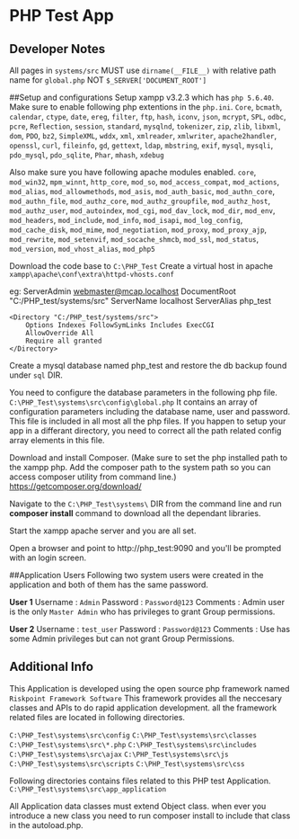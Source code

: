# PHP Test App

## Developer Notes

All pages in `systems/src` MUST use `dirname(__FILE__)` with relative path name for `global.php` NOT `$_SERVER['DOCUMENT_ROOT']`

##Setup and configurations
Setup xampp v3.2.3 which has `php 5.6.40`.
Make sure to enable following php extentions in the `php.ini`.
`Core`, `bcmath`, `calendar`, `ctype`, `date`, `ereg`, `filter`, `ftp`, `hash`, `iconv`, `json`, `mcrypt`, `SPL`, `odbc`, `pcre`, `Reflection`, `session`, `standard`, `mysqlnd`, `tokenizer`, `zip`, `zlib`, `libxml`, `dom`, `PDO`, `bz2`, `SimpleXML`, `wddx`, `xml`, `xmlreader`, `xmlwriter`, `apache2handler`, `openssl`, `curl`, `fileinfo`, `gd`, `gettext`, `ldap`, `mbstring`, `exif`, `mysql`, `mysqli`, `pdo_mysql`, `pdo_sqlite`, `Phar`, `mhash`, `xdebug`

Also make sure you have following apache modules enabled.
`core`, `mod_win32`, `mpm_winnt`, `http_core`, `mod_so`, `mod_access_compat`, `mod_actions`, `mod_alias`, `mod_allowmethods`, `mod_asis`, `mod_auth_basic`, `mod_authn_core`, `mod_authn_file`, `mod_authz_core`, `mod_authz_groupfile`, `mod_authz_host`, `mod_authz_user`, `mod_autoindex`, `mod_cgi`, `mod_dav_lock`, `mod_dir`, `mod_env`, `mod_headers`, `mod_include`, `mod_info`, `mod_isapi`, `mod_log_config`, `mod_cache_disk`, `mod_mime`, `mod_negotiation`, `mod_proxy`, `mod_proxy_ajp`, `mod_rewrite`, `mod_setenvif`, `mod_socache_shmcb`, `mod_ssl`, `mod_status`, `mod_version`, `mod_vhost_alias`, `mod_php5`

Download the code base to `C:\PHP_Test`
Create a virtual host in apache `xampp\apache\conf\extra\httpd-vhosts.conf`

eg:
<VirtualHost php_test:9090>
    ServerAdmin webmaster@mcap.localhost
    DocumentRoot "C:/PHP_test/systems/src"
    ServerName localhost
	ServerAlias php_test
	
	<Directory "C:/PHP_test/systems/src">
		Options Indexes FollowSymLinks Includes ExecCGI
		AllowOverride All
		Require all granted
	</Directory>	
</VirtualHost>

Create a mysql database named php_test and restore the db backup found under `sql` DIR.

You need to configure the database parameters in the following php file. 
`C:\PHP_Test\systems\src\config\global.php`
It contains an array of configuration parameters including the database name, user and password. This file is included in all most all the php files. If you happen to setup your app in a differant directory, you need to correct all the path related config array elements in this file.

Download and install Composer. (Make sure to set the php installed path to the xampp php. Add the composer path to the system path so you can access composer utility from command line.)
https://getcomposer.org/download/

Navigate to the `C:\PHP_Test\systems\` DIR from the command line and run **composer install** command to download all the dependant libraries.

Start the xampp apache server and you are all set.

Open a browser and point to http://php_test:9090 and you'll be prompted with an login screen.

##Application Users
Following two system users were created in the application and both of them has the same password.

**User 1**
Username : `Admin`
Password : `Password@123`
Comments : Admin user is the only `Master Admin` who has privileges to grant Group permissions.

**User 2**
Username : `test_user`
Password : `Password@123`
Comments : Use has some Admin privileges but can not grant Group Permissions.
  

## Additional Info

This Application is developed using the open source php framework named `Riskpoint Framework Software`
This framework provides all the neccesary classes and APIs to do rapid application development.
all the framework related files are located in following directories.

`C:\PHP_Test\systems\src\config`
`C:\PHP_Test\systems\src\classes`
`C:\PHP_Test\systems\src\*.php`
`C:\PHP_Test\systems\src\includes`
`C:\PHP_Test\systems\src\ajax`
`C:\PHP_Test\systems\src\js`
`C:\PHP_Test\systems\src\scripts`
`C:\PHP_Test\systems\src\css`

Following directories contains files related to this PHP test Application.
`C:\PHP_Test\systems\src\app_application`

All Application data classes must extend Object class.
when ever you introduce a new class you need to run composer install to include that class in the autoload.php.


